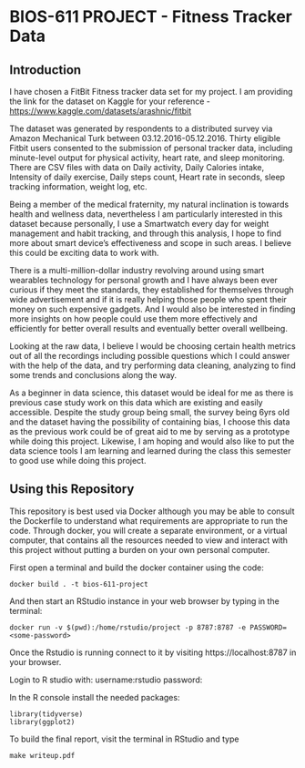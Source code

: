 # BIOS-611 PROJECT - Fitness Tracker Data

## Introduction


I have chosen a FitBit Fitness tracker data set for my project. I am providing the link for the dataset on Kaggle for your reference - https://www.kaggle.com/datasets/arashnic/fitbit

The dataset was generated by respondents to a distributed survey via Amazon Mechanical Turk between 03.12.2016-05.12.2016. Thirty eligible Fitbit users consented to the submission of personal tracker data, including minute-level output for physical activity, heart rate, and sleep monitoring. There are CSV files with data on Daily activity, Daily Calories intake, Intensity of daily exercise, Daily steps count, Heart rate in seconds, sleep tracking information, weight log, etc.

Being a member of the medical fraternity, my natural inclination is towards health and wellness data, nevertheless I am particularly interested in this dataset because personally, I use a Smartwatch every day for weight management and habit tracking, and through this analysis, I hope to find more about smart device’s effectiveness and scope in such areas. I believe this could be exciting data to work with.

There is a multi-million-dollar industry revolving around using smart wearables technology for personal growth and I have always been ever curious if they meet the standards, they established for themselves through wide advertisement and if it is really helping those people who spent their money on such expensive gadgets. And I would also be interested in finding more insights on how people could use them more effectively and efficiently for better overall results and eventually better overall wellbeing.

Looking at the raw data, I believe I would be choosing certain health metrics out of all the recordings including possible questions which I could answer with the help of the data, and try performing data cleaning, analyzing to find some trends and conclusions along the way.  

As a beginner in data science, this dataset would be ideal for me as there is previous case study work on this data which are existing and easily accessible. Despite the study group being small, the survey being 6yrs old and the dataset having the possibility of containing bias, I choose this data as the previous work could be of great aid to me by serving as a prototype while doing this project. Likewise, I am hoping and would also like to put the data science tools I am learning and learned during the class this semester to good use while doing this project.

Using this Repository
---------------------
This repository is best used via Docker although you may be able to consult the Dockerfile to understand what requirements are appropriate to run the code. Through docker, you will create a separate environment, or a virtual computer, that contains all the resources needed to view and interact with this project without putting a burden on your own personal computer.

First open a terminal and build the docker container using the code:
```
docker build . -t bios-611-project
```

And then start an RStudio instance in your web browser by typing in the terminal:

```
docker run -v $(pwd):/home/rstudio/project -p 8787:8787 -e PASSWORD=<some-password>
```

Once the Rstudio is running connect to it by visiting
https://localhost:8787 in your browser. 

Login to R studio with:
  username:rstudio
  password:<some-password>


In the R console install the needed packages:

```{R}
library(tidyverse)
library(ggplot2)
```

To build the final report, visit the terminal in RStudio and type

```
make writeup.pdf
```




